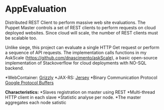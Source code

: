 AppEvaluation
=============

Distributed REST Client to perform massive web site evaluations.
The Puppet Master controls a set of REST clients to perform requests on cloud deployed websites. Since cloud will scale, the number of REST clients must be scalable too.

Unlike siege, this project can evaluate a single HTTP Get request or perform a sequence of API requests.
The implementation calls functions in my AskScale (https://github.com/dnascimento/askScale), a basic open-source implementation of Stackoverflow for cloud deployments with NO-SQL backend.

*WebContainer:  [Grizzly](https://grizzly.java.net/)
*JAX-RS: [Jersey](https://jersey.java.net/) 
*Binary Communication Protocol [Google Protocol Buffers](https://developers.google.com/protocol-buffers/)

**Characteristics:**
*Slaves registration on master using REST
*Multi-thread HTTP client in each slave
*Statistic analyse per node.
*The master aggregates each node satistic

